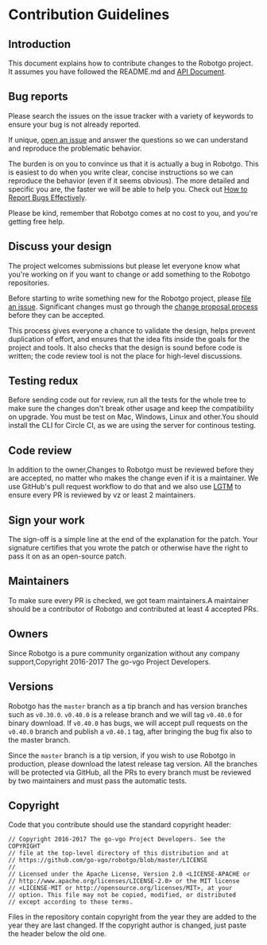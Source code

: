 # Contribution Guidelines

## Introduction

This document explains how to contribute changes to the Robotgo project. It assumes you have followed the README.md and [API Document](https://github.com/go-vgo/robotgo/blob/master/doc.md). <!--Sensitive security-related issues should be reported to [security@Robotgo.io](mailto:security@Robotgo.io.)-->

## Bug reports

Please search the issues on the issue tracker with a variety of keywords to ensure your bug is not already reported.

If unique, [open an issue](https://github.com/go-vgo/robotgo/issues/new) and answer the questions so we can understand and reproduce the problematic behavior.

The burden is on you to convince us that it is actually a bug in Robotgo. This is easiest to do when you write clear, concise instructions so we can reproduce the behavior (even if it seems obvious). The more detailed and specific you are, the faster we will be able to help you. Check out [How to Report Bugs Effectively](http://www.chiark.greenend.org.uk/~sgtatham/bugs.html).

Please be kind, remember that Robotgo comes at no cost to you, and you're getting free help.

## Discuss your design

The project welcomes submissions but please let everyone know what you're working on if you want to change or add something to the Robotgo repositories.

Before starting to write something new for the Robotgo project, please [file an issue](https://github.com/go-vgo/robotgo/issues/new). Significant changes must go through the [change proposal process](https://github.com/go-vgo/proposals) before they can be accepted.

This process gives everyone a chance to validate the design, helps prevent duplication of effort, and ensures that the idea fits inside the goals for the project and tools. It also checks that the design is sound before code is written; the code review tool is not the place for high-level discussions.

## Testing redux

Before sending code out for review, run all the tests for the whole tree to make sure the changes don't break other usage and keep the compatibility on upgrade. You must be test on Mac, Windows, Linux and other.You should install the CLI for Circle CI, as we are using the server for continous testing.

## Code review

In addition to the owner,Changes to Robotgo must be reviewed before they are accepted, no matter who makes the change even if it is a maintainer. We use GitHub's pull request workflow to do that and we also use [LGTM](http://lgtm.co) to ensure every PR is reviewed by vz or least 2 maintainers.


## Sign your work

The sign-off is a simple line at the end of the explanation for the patch. Your signature certifies that you wrote the patch or otherwise have the right to pass it on as an open-source patch. 

## Maintainers

To make sure every PR is checked, we got team maintainers.A maintainer should be a contributor of Robotgo and contributed at least 4 accepted PRs. 

## Owners

Since Robotgo is a pure community organization without any company support,Copyright 2016-2017 The go-vgo Project Developers.


## Versions

Robotgo has the `master` branch as a tip branch and has version branches such as `v0.30.0`. `v0.40.0` is a release branch and we will tag `v0.40.0` for binary download. If `v0.40.0` has bugs, we will accept pull requests on the `v0.40.0` branch and publish a `v0.40.1` tag, after bringing the bug fix also to the master branch.

Since the `master` branch is a tip version, if you wish to use Robotgo in production, please download the latest release tag version. All the branches will be protected via GitHub, all the PRs to every branch must be reviewed by two maintainers and must pass the automatic tests.

## Copyright

Code that you contribute should use the standard copyright header:

```
// Copyright 2016-2017 The go-vgo Project Developers. See the COPYRIGHT
// file at the top-level directory of this distribution and at
// https://github.com/go-vgo/robotgo/blob/master/LICENSE
//
// Licensed under the Apache License, Version 2.0 <LICENSE-APACHE or
// http://www.apache.org/licenses/LICENSE-2.0> or the MIT license
// <LICENSE-MIT or http://opensource.org/licenses/MIT>, at your
// option. This file may not be copied, modified, or distributed
// except according to those terms.
```

Files in the repository contain copyright from the year they are added to the year they are last changed. If the copyright author is changed, just paste the header below the old one.
